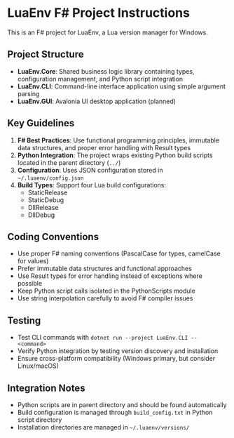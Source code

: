 <!-- Use this file to provide workspace-specific custom instructions to Copilot. For more details, visit https://code.visualstudio.com/docs/copilot/copilot-customization#_use-a-githubcopilotinstructionsmd-file -->

# LuaEnv F# Project Instructions

This is an F# project for LuaEnv, a Lua version manager for Windows.

## Project Structure

- **LuaEnv.Core**: Shared business logic library containing types, configuration management, and Python script integration
- **LuaEnv.CLI**: Command-line interface application using simple argument parsing
- **LuaEnv.GUI**: Avalonia UI desktop application (planned)

## Key Guidelines

1. **F# Best Practices**: Use functional programming principles, immutable data structures, and proper error handling with Result types
2. **Python Integration**: The project wraps existing Python build scripts located in the parent directory (`../`)
3. **Configuration**: Uses JSON configuration stored in `~/.luaenv/config.json`
4. **Build Types**: Support four Lua build configurations:
   - StaticRelease
   - StaticDebug
   - DllRelease
   - DllDebug

## Coding Conventions

- Use proper F# naming conventions (PascalCase for types, camelCase for values)
- Prefer immutable data structures and functional approaches
- Use Result types for error handling instead of exceptions where possible
- Keep Python script calls isolated in the PythonScripts module
- Use string interpolation carefully to avoid F# compiler issues

## Testing

- Test CLI commands with `dotnet run --project LuaEnv.CLI -- <command>`
- Verify Python integration by testing version discovery and installation
- Ensure cross-platform compatibility (Windows primary, but consider Linux/macOS)

## Integration Notes

- Python scripts are in parent directory and should be found automatically
- Build configuration is managed through `build_config.txt` in Python script directory
- Installation directories are managed in `~/.luaenv/versions/`
